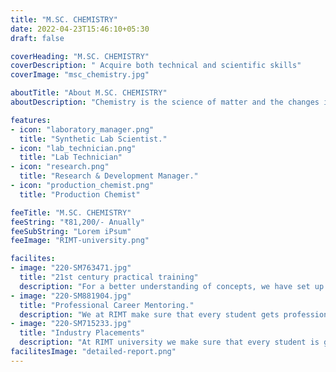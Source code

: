 ```yaml
---
title: "M.SC. CHEMISTRY"
date: 2022-04-23T15:46:10+05:30
draft: false

coverHeading: "M.SC. CHEMISTRY"
coverDescription: " Acquire both technical and scientific skills"
coverImage: "msc_chemistry.jpg"

aboutTitle: "About M.SC. CHEMISTRY"
aboutDescription: "Chemistry is the science of matter and the changes it undergoes. The science of matter is also addressed by physics, but while physics takes a more general and fundamental approach, chemistry is more specialized, being concerned with the composition, behavior, structure, and properties of matter, as well as the changes it undergoes during chemical reactions. The Master of Science degree in Chemistry is offered on a part-time basis as well."

features:
- icon: "laboratory_manager.png"
  title: "Synthetic Lab Scientist."
- icon: "lab_technician.png"
  title: "Lab Technician"
- icon: "research.png"
  title: "Research & Development Manager."
- icon: "production_chemist.png"
  title: "Production Chemist"

feeTitle: "M.SC. CHEMISTRY"
feeString: "₹81,200/- Anually"
feeSubString: "Lorem iPsum"
feeImage: "RIMT-university.png"

facilites:
- image: "220-SM763471.jpg"
  title: "21st century practical training"
  description: "For a better understanding of concepts, we have set up advanced 21st-century tools equipped with advanced training methods so that students can learn every concept practically in a better way."
- image: "220-SM881904.jpg"
  title: "Professional Career Mentoring."
  description: "We at RIMT make sure that every student gets professional career mentoring from the industry experts to set career targets & for this we have created a career & placement cell too."
- image: "220-SM715233.jpg"
  title: "Industry Placements"
  description: "At RIMT university we make sure that every student is getting placed, each year more than 500 companies visit the campus of RIMT to hire our brightest of the talents"
facilitesImage: "detailed-report.png"
---
```


